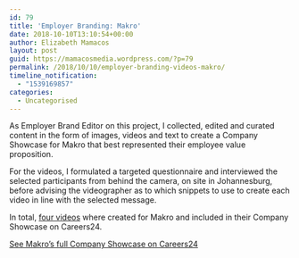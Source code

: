 ```yaml
---
id: 79
title: 'Employer Branding: Makro'
date: 2018-10-10T13:10:54+00:00
author: Elizabeth Mamacos
layout: post
guid: https://mamacosmedia.wordpress.com/?p=79
permalink: /2018/10/10/employer-branding-videos-makro/
timeline_notification:
  - "1539169857"
categories:
  - Uncategorised
---
```

<span class="embed-youtube" style="text-align:center; display: block;"></span>

As Employer Brand Editor on this project, I collected, edited and curated content in the form of images, videos and text to create a Company Showcase for Makro that best represented their employee value proposition.

For the videos, I formulated a targeted questionnaire and interviewed the selected participants from behind the camera, on site in Johannesburg, before advising the videographer as to which snippets to use to create each video in line with the selected message.

In total, <a href="https://www.youtube.com/results?search_query=careers24+makro" target="_blank" rel="noopener">four videos</a> where created for Makro and included in their Company Showcase on Careers24.

<a href="https://www.careers24.com/now-hiring/16798-makro-sa/home/" target="_blank" rel="noopener">See Makro&#8217;s full Company Showcase on Careers24</a>